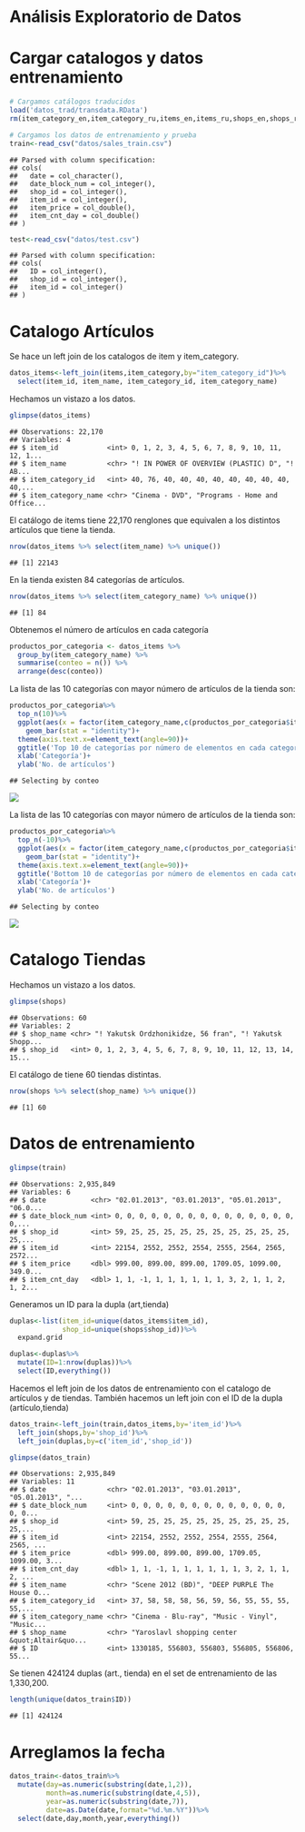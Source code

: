 Análisis Exploratorio de Datos
================

Cargar catalogos y datos entrenamiento
======================================

``` r
# Cargamos catálogos traducidos 
load('datos_trad/transdata.RData')
rm(item_category_en,item_category_ru,items_en,items_ru,shops_en,shops_ru)

# Cargamos los datos de entrenamiento y prueba
train<-read_csv("datos/sales_train.csv")
```

    ## Parsed with column specification:
    ## cols(
    ##   date = col_character(),
    ##   date_block_num = col_integer(),
    ##   shop_id = col_integer(),
    ##   item_id = col_integer(),
    ##   item_price = col_double(),
    ##   item_cnt_day = col_double()
    ## )

``` r
test<-read_csv("datos/test.csv")
```

    ## Parsed with column specification:
    ## cols(
    ##   ID = col_integer(),
    ##   shop_id = col_integer(),
    ##   item_id = col_integer()
    ## )

Catalogo Artículos
==================

Se hace un left join de los catalogos de item y item\_category.

``` r
datos_items<-left_join(items,item_category,by="item_category_id")%>%
  select(item_id, item_name, item_category_id, item_category_name)
```

Hechamos un vistazo a los datos.

``` r
glimpse(datos_items)
```

    ## Observations: 22,170
    ## Variables: 4
    ## $ item_id            <int> 0, 1, 2, 3, 4, 5, 6, 7, 8, 9, 10, 11, 12, 1...
    ## $ item_name          <chr> "! IN POWER OF OVERVIEW (PLASTIC) D", "! AB...
    ## $ item_category_id   <int> 40, 76, 40, 40, 40, 40, 40, 40, 40, 40, 40,...
    ## $ item_category_name <chr> "Cinema - DVD", "Programs - Home and Office...

El catálogo de items tiene 22,170 renglones que equivalen a los distintos artículos que tiene la tienda.

``` r
nrow(datos_items %>% select(item_name) %>% unique())
```

    ## [1] 22143

En la tienda existen 84 categorías de artículos.

``` r
nrow(datos_items %>% select(item_category_name) %>% unique())
```

    ## [1] 84

Obtenemos el número de artículos en cada categoría

``` r
productos_por_categoria <- datos_items %>%
  group_by(item_category_name) %>%
  summarise(conteo = n()) %>%
  arrange(desc(conteo)) 
```

La lista de las 10 categorías con mayor número de artículos de la tienda son:

``` r
productos_por_categoria%>%
  top_n(10)%>%
  ggplot(aes(x = factor(item_category_name,c(productos_por_categoria$item_category_name[1:10])), y = conteo)) + 
    geom_bar(stat = "identity")+
  theme(axis.text.x=element_text(angle=90))+
  ggtitle('Top 10 de categorías por número de elementos en cada categoría')+
  xlab('Categoría')+
  ylab('No. de artículos')
```

    ## Selecting by conteo

![](EDA_files/figure-markdown_github/BarPlotTop-1.png)

La lista de las 10 categorías con mayor número de artículos de la tienda son:

``` r
productos_por_categoria%>%
  top_n(-10)%>%
  ggplot(aes(x = factor(item_category_name,c(productos_por_categoria$item_category_name[(nrow(productos_por_categoria)-10):nrow(productos_por_categoria)])), y = conteo)) + 
    geom_bar(stat = "identity")+
  theme(axis.text.x=element_text(angle=90))+
  ggtitle('Bottom 10 de categorías por número de elementos en cada categoría')+
  xlab('Categoría')+
  ylab('No. de artículos')
```

    ## Selecting by conteo

![](EDA_files/figure-markdown_github/BarPlotBottom-1.png)

Catalogo Tiendas
================

Hechamos un vistazo a los datos.

``` r
glimpse(shops)
```

    ## Observations: 60
    ## Variables: 2
    ## $ shop_name <chr> "! Yakutsk Ordzhonikidze, 56 fran", "! Yakutsk Shopp...
    ## $ shop_id   <int> 0, 1, 2, 3, 4, 5, 6, 7, 8, 9, 10, 11, 12, 13, 14, 15...

El catálogo de tiene 60 tiendas distintas.

``` r
nrow(shops %>% select(shop_name) %>% unique())
```

    ## [1] 60

Datos de entrenamiento
======================

``` r
glimpse(train)
```

    ## Observations: 2,935,849
    ## Variables: 6
    ## $ date           <chr> "02.01.2013", "03.01.2013", "05.01.2013", "06.0...
    ## $ date_block_num <int> 0, 0, 0, 0, 0, 0, 0, 0, 0, 0, 0, 0, 0, 0, 0, 0,...
    ## $ shop_id        <int> 59, 25, 25, 25, 25, 25, 25, 25, 25, 25, 25, 25,...
    ## $ item_id        <int> 22154, 2552, 2552, 2554, 2555, 2564, 2565, 2572...
    ## $ item_price     <dbl> 999.00, 899.00, 899.00, 1709.05, 1099.00, 349.0...
    ## $ item_cnt_day   <dbl> 1, 1, -1, 1, 1, 1, 1, 1, 1, 3, 2, 1, 1, 2, 1, 2...

Generamos un ID para la dupla (art,tienda)

``` r
duplas<-list(item_id=unique(datos_items$item_id),
             shop_id=unique(shops$shop_id))%>%
  expand.grid

duplas<-duplas%>%
  mutate(ID=1:nrow(duplas))%>%
  select(ID,everything())
```

Hacemos el left join de los datos de entrenamiento con el catalogo de artículos y de tiendas. También hacemos un left join con el ID de la dupla (artículo,tienda)

``` r
datos_train<-left_join(train,datos_items,by='item_id')%>%
  left_join(shops,by='shop_id')%>%
  left_join(duplas,by=c('item_id','shop_id'))
```

``` r
glimpse(datos_train)
```

    ## Observations: 2,935,849
    ## Variables: 11
    ## $ date               <chr> "02.01.2013", "03.01.2013", "05.01.2013", "...
    ## $ date_block_num     <int> 0, 0, 0, 0, 0, 0, 0, 0, 0, 0, 0, 0, 0, 0, 0...
    ## $ shop_id            <int> 59, 25, 25, 25, 25, 25, 25, 25, 25, 25, 25,...
    ## $ item_id            <int> 22154, 2552, 2552, 2554, 2555, 2564, 2565, ...
    ## $ item_price         <dbl> 999.00, 899.00, 899.00, 1709.05, 1099.00, 3...
    ## $ item_cnt_day       <dbl> 1, 1, -1, 1, 1, 1, 1, 1, 1, 3, 2, 1, 1, 2, ...
    ## $ item_name          <chr> "Scene 2012 (BD)", "DEEP PURPLE The House O...
    ## $ item_category_id   <int> 37, 58, 58, 58, 56, 59, 56, 55, 55, 55, 55,...
    ## $ item_category_name <chr> "Cinema - Blu-ray", "Music - Vinyl", "Music...
    ## $ shop_name          <chr> "Yaroslavl shopping center &quot;Altair&quo...
    ## $ ID                 <int> 1330185, 556803, 556803, 556805, 556806, 55...

Se tienen 424124 duplas (art., tienda) en el set de entrenamiento de las 1,330,200.

``` r
length(unique(datos_train$ID))
```

    ## [1] 424124

Arreglamos la fecha
===================

``` r
datos_train<-datos_train%>%
  mutate(day=as.numeric(substring(date,1,2)),
         month=as.numeric(substring(date,4,5)),
         year=as.numeric(substring(date,7)),
         date=as.Date(date,format="%d.%m.%Y"))%>%
  select(date,day,month,year,everything())
```
